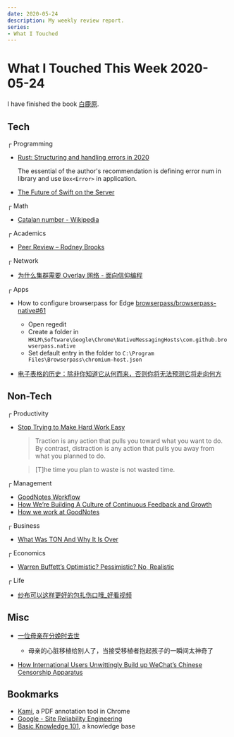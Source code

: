 ```yaml
---
date: 2020-05-24
description: My weekly review report.
series:
- What I Touched
---
```


# What I Touched This Week 2020-05-24

I have finished the book [白鹿原](https://www.goodreads.com/review/show/3170503050).

<!--more-->

## Tech

┌ Programming

* [Rust: Structuring and handling errors in 2020](https://nick.groenen.me/posts/rust-error-handling/)

    The essential of the author's recommendation is defining error num in library and use `Box<Error>` in application.

* [The Future of Swift on the Server](https://www.timc.dev/posts/future-of-server-side-swift)

┌ Math

* [Catalan number - Wikipedia](https://en.wikipedia.org/wiki/Catalan_number)

┌ Academics

* [Peer Review – Rodney Brooks](https://rodneybrooks.com/peer-review/)

┌ Network

* [为什么集群需要 Overlay 网络 - 面向信仰编程](https://draveness.me//whys-the-design-overlay-network)

┌ Apps

* How to configure browserpass for Edge [browserpass/browserpass-native#61](https://github.com/browserpass/browserpass-native/pull/61/files)
	* Open regedit
	* Create a folder in `HKLM\Software\Google\Chrome\NativeMessagingHosts\com.github.browserpass.native`
	* Set default entry in the folder to `C:\Program Files\Browserpass\chromium-host.json`

* [电子表格的历史：除非你知道它从何而来，否则你将无法预测它将走向何方](https://mp.weixin.qq.com/s/aV6t0vM1LxFgtPGi569COw)

## Non-Tech

┌ Productivity

* [Stop Trying to Make Hard Work Easy](https://superorganizers.substack.com/p/stop-trying-to-make-hard-work-easy)
    > Traction is any action that pulls you toward what you want to do. By contrast, distraction is any action that pulls you away from what you planned to do.

    > [T]he time you plan to waste is not wasted time.

┌ Management

* [GoodNotes Workflow](https://medium.goodnotes.com/goodnotes-workflow-3d00e9997d7d)
* [How We’re Building A Culture of Continuous Feedback and Growth](https://medium.goodnotes.com/how-were-building-a-culture-of-continuous-feedback-and-growth-6b19e60e1f91)
* [How we work at GoodNotes](https://medium.goodnotes.com/how-we-work-at-goodnotes-4c66ef26285f)

┌ Business

* [What Was TON And Why It Is Over](https://telegra.ph/What-Was-TON-And-Why-It-Is-Over-05-12)

┌ Economics

* [Warren Buffett’s Optimistic? Pessimistic? No, Realistic](https://www.nytimes.com/2020/05/03/business/dealbook/warren-buffett-berkshire-hathaway.html)

┌ Life

* [纱布可以这样更好的包扎伤口哦_好看视频](https://haokan.baidu.com/v?vid=11543906138472541376&pd=bjh&fr=bjhauthor&type=video)

## Misc

* [一位母亲在分娩时去世](https://v.qq.com/x/page/k096184f81t.html)

    * 母亲的心脏移植给别人了，当接受移植者抱起孩子的一瞬间太神奇了

* [How International Users Unwittingly Build up WeChat’s Chinese Censorship Apparatus](https://citizenlab.ca/2020/05/we-chat-they-watch/)

## Bookmarks

* [Kami](https://www.kamiapp.com), a PDF annotation tool in Chrome
* [Google - Site Reliability Engineering](https://landing.google.com/sre/books/)
* [Basic Knowledge 101](http://www.basicknowledge101.com/index.html), a knowledge base
